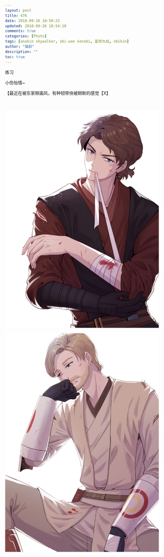 ```yaml
---
layout: post
title: 476
date: 2018-09-26 10:50:23
updated: 2018-09-26 10:54:10
comments: true
categories: [Photo]
tags: [anakin skywalker, obi-wan kenobi, 星球大战, obikin]
author: "猫厨"
description: ""
toc: true
---
```


<p>练习</p> 
<p>小伤怡情~<br /></p> 
<p>【最近在被东家掰画风，有种韧带快被掰断的感觉【X】</p> 
<p><br /></p>

![](https://raw.githubusercontent.com/alicewish/meowchain247/master/img_cVZNdzJtQk9JV2NRb0pKc1o0N2xHcVl1SkJ0RHBVU251ZEZSZ1prUVRHZmI2T0poMXluS1NBPT0.jpg)

![](https://raw.githubusercontent.com/alicewish/meowchain247/master/img_cVZNdzJtQk9JV2NRb0pKc1o0N2xHdFhFUWdTQVowN2xaTUVpalV2VWFqZjNub0ZaY05LeStnPT0.jpg)